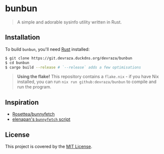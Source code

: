 # bunbun
> A simple and adorable sysinfo utility written in Rust.

## Installation
To build `bunbun`, you'll need [Rust](https://rust-lang.org) installed:
```bash
$ git clone https://git.devraza.duckdns.org/devraza/bunbun
$ cd bunbun
$ cargo build --release # `--release` adds a few optimisations
```

> **Using the flake!**
> This repository contains a `flake.nix` - if you have Nix installed, you can run `nix run github:devraza/bunbun` to compile and run the program.

## Inspiration
- [Rosettea/bunnyfetch](https://github.com/Rosettea/bunnyfetch)
- [elenapan's `bunnyfetch` script](https://github.com/elenapan/dotfiles/blob/master/bin/bunnyfetch)

## License
This project is covered by the [MIT License](./LICENSE).
